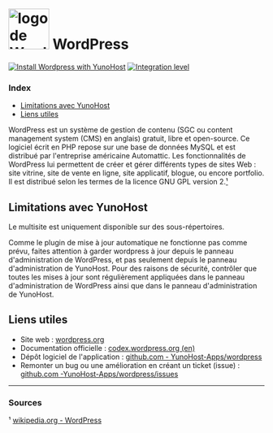 # <img src="https://yunohost.org/images/wordpress_logo.svg" height="80px" alt="logo de WordPress"> WordPress

[![Install Wordpress with YunoHost](https://install-app.yunohost.org/install-with-yunohost.svg)](https://install-app.yunohost.org/?app=wordpress) [![Integration level](https://dash.yunohost.org/integration/wordpress.svg)](https://dash.yunohost.org/appci/app/wordpress)

### Index

- [Limitations avec YunoHost](#limitations-avec-yunohost)
- [Liens utiles](#liens-utiles)

WordPress est un système de gestion de contenu (SGC ou content management system (CMS) en anglais) gratuit, libre et open-source. Ce logiciel écrit en PHP repose sur une base de données MySQL et est distribué par l'entreprise américaine Automattic. Les fonctionnalités de WordPress lui permettent de créer et gérer différents types de sites Web : site vitrine, site de vente en ligne, site applicatif, blogue, ou encore portfolio. Il est distribué selon les termes de la licence GNU GPL version 2.[¹](#sources)

## Limitations avec YunoHost

Le multisite est uniquement disponible sur des sous-répertoires.

Comme le plugin de mise à jour automatique ne fonctionne pas comme prévu, faites attention à garder wordpress à jour depuis le panneau d'administration de WordPress, et pas seulement depuis le panneau d'administration de YunoHost. Pour des raisons de sécurité, contrôler que toutes les mises à jour sont régulièrement appliquées dans le panneau d'administration de WordPress ainsi que dans le panneau d'administration de YunoHost.

## Liens utiles

+ Site web : [wordpress.org](https://fr.wordpress.org/)
+ Documentation officielle : [codex.wordpress.org (en)](https://codex.wordpress.org/)
+ Dépôt logiciel de l'application : [github.com - YunoHost-Apps/wordpress](https://github.com/YunoHost-Apps/wordpress_ynh)
+ Remonter un bug ou une amélioration en créant un ticket (issue) : [github.com -YunoHost-Apps/wordpress/issues](https://github.com/YunoHost-Apps/wordpress_ynh/issues)

-----------

### Sources

¹ [wikipedia.org - WordPress](https://fr.wikipedia.org/wiki/WordPress)
